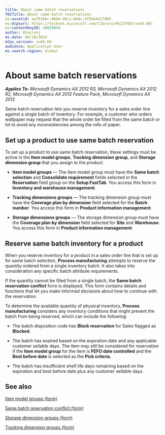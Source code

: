 ```yaml
---
title: About same batch reservations
TOCTitle: About same batch reservations
ms:assetid: ea7616bc-06b4-40c1-844c-df5de4417865
ms:mtpsurl: https://technet.microsoft.com/library/Hh227481(v=AX.60)
ms:contentKeyID: 36059854
author: Khairunj
ms.date: 04/18/2014
mtps_version: v=AX.60
audience: Application User
ms.search.region: Global
---
```


# About same batch reservations 


_**Applies To:** Microsoft Dynamics AX 2012 R3, Microsoft Dynamics AX 2012 R2, Microsoft Dynamics AX 2012 Feature Pack, Microsoft Dynamics AX 2012_

Same batch reservation lets you reserve inventory for a sales order line against a single batch of inventory. For example, a customer who orders wallpaper may request that the whole order be filled from the same batch or lot to avoid any inconsistencies among the rolls of paper.

## Set up a product to use same batch reservation

To set up a product to use same batch reservation, these settings must be active in the **Item model groups**, **Tracking dimension group**, and **Storage dimension group** that you assign to the product.

  - **Item model groups** — The item model group must have the **Same batch selection** and **Consolidate requirement** fields selected in the **Reservation** field group on the **Setup FastTab**. You access this form in **Inventory and warehouse management**.

  - **Tracking dimensions groups** — The tracking dimension group must have the **Coverage plan by dimension** field selected for the **Batch number**. You access this form in **Product information management**.

  - **Storage dimensions groups** — The storage dimension group must have the **Coverage plan by dimension** field selected for **Site** and **Warehouse**. You access this form in **Product information management**.

## Reserve same batch inventory for a product

When you reserve inventory for a product in a sales order line that is set up for same batch selection, **Process manufacturing** attempts to reserve the quantity ordered from a single inventory batch. It also takes into consideration any specific batch attribute requirements.

If the quantity cannot be filled from a single batch, the **Same batch reservation conflict** form is displayed. This form contains details and functions that let you make informed decisions about how to continue with the reservation.

To determine the available quantity of physical inventory, **Process manufacturing** considers any inventory conditions that might prevent the batch from being reserved, which can include the following:

  - The batch disposition code has **Block reservation** for Sales flagged as **Blocked**.

  - The batch has expired based on the expiration date and any applicable customer sellable days. The item may still be considered for reservation if the **Item model group** for the item is **FEFO date controlled** and the **Best before date** is selected as the **Pick criteria**.

  - The batch has insufficient shelf life days remaining based on the expiration and best before date plus any customer sellable days.

## See also

[Item model groups (form)](https://technet.microsoft.com/library/aa577092\(v=ax.60\))

[Same batch reservation conflict (form)](https://technet.microsoft.com/library/hh328606\(v=ax.60\))

[Storage dimension groups (form)](https://technet.microsoft.com/library/hh209317\(v=ax.60\))

[Tracking dimension groups (form)](https://technet.microsoft.com/library/hh209465\(v=ax.60\))

  



